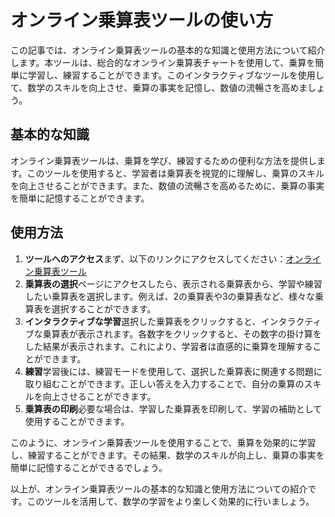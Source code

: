 オンライン乗算表ツールの使い方
===============

この記事では、オンライン乗算表ツールの基本的な知識と使用方法について紹介します。本ツールは、総合的なオンライン乗算表チャートを使用して、乗算を簡単に学習し、練習することができます。このインタラクティブなツールを使用して、数学のスキルを向上させ、乗算の事実を記憶し、数値の流暢さを高めましょう。

基本的な知識
------

オンライン乗算表ツールは、乗算を学び、練習するための便利な方法を提供します。このツールを使用すると、学習者は乗算表を視覚的に理解し、乗算のスキルを向上させることができます。また、数値の流暢さを高めるために、乗算の事実を簡単に記憶することができます。

使用方法
----

1. **ツールへのアクセス**まず、以下のリンクにアクセスしてください：[オンライン乗算表ツール](https://www.onlinecalculatorsfree.com/ja/math/multiplication-table.html)
2. **乗算表の選択**ページにアクセスしたら、表示される乗算表から、学習や練習したい乗算表を選択します。例えば、2の乗算表や3の乗算表など、様々な乗算表を選択することができます。
3. **インタラクティブな学習**選択した乗算表をクリックすると、インタラクティブな乗算表が表示されます。各数字をクリックすると、その数字の掛け算をした結果が表示されます。これにより、学習者は直感的に乗算を理解することができます。
4. **練習**学習後には、練習モードを使用して、選択した乗算表に関連する問題に取り組むことができます。正しい答えを入力することで、自分の乗算のスキルを向上させることができます。
5. **乗算表の印刷**必要な場合は、学習した乗算表を印刷して、学習の補助として使用することができます。

このように、オンライン乗算表ツールを使用することで、乗算を効果的に学習し、練習することができます。その結果、数学のスキルが向上し、乗算の事実を簡単に記憶することができるでしょう。

以上が、オンライン乗算表ツールの基本的な知識と使用方法についての紹介です。このツールを活用して、数学の学習をより楽しく効果的に行いましょう。